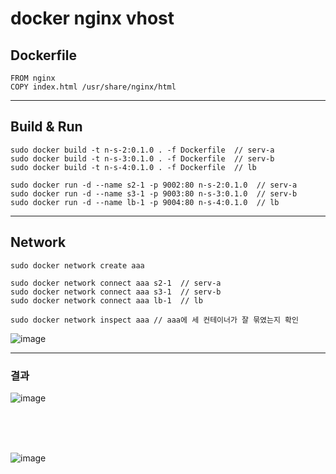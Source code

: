 # docker nginx vhost

## Dockerfile
```
FROM nginx
COPY index.html /usr/share/nginx/html
```
<hr />

## Build & Run
```
sudo docker build -t n-s-2:0.1.0 . -f Dockerfile  // serv-a
sudo docker build -t n-s-3:0.1.0 . -f Dockerfile  // serv-b
sudo docker build -t n-s-4:0.1.0 . -f Dockerfile  // lb

sudo docker run -d --name s2-1 -p 9002:80 n-s-2:0.1.0  // serv-a
sudo docker run -d --name s3-1 -p 9003:80 n-s-3:0.1.0  // serv-b
sudo docker run -d --name lb-1 -p 9004:80 n-s-4:0.1.0  // lb

```

<hr />

## Network 
```
sudo docker network create aaa

sudo docker network connect aaa s2-1  // serv-a
sudo docker network connect aaa s3-1  // serv-b
sudo docker network connect aaa lb-1  // lb

sudo docker network inspect aaa // aaa에 세 컨테이너가 잘 묶였는지 확인
```
![image](https://github.com/pdh4869/docker-nginx-vhost/assets/76561901/78d313a3-7d16-42af-95d1-08cc2ace8add)

<hr />

### 결과 
![image](https://github.com/pdh4869/docker-nginx-vhost/assets/76561901/582a8260-fee3-4e8b-881d-c6d4e14a86b6)

<br /> <br /> <br/>

![image](https://github.com/pdh4869/docker-nginx-vhost/assets/76561901/85872bb2-86d4-4c98-8c11-d3a2a8954ee7)
